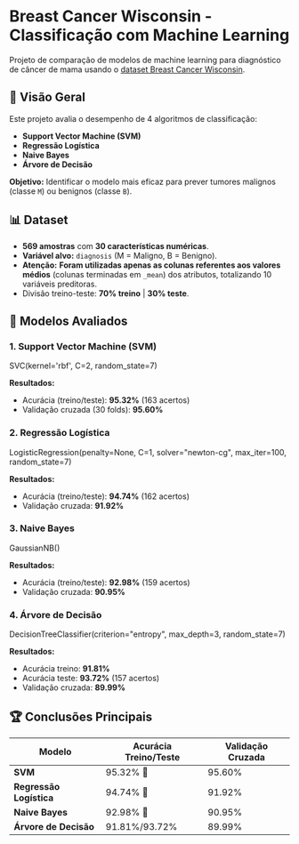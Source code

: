# Breast Cancer Wisconsin - Classificação com Machine Learning

Projeto de comparação de modelos de machine learning para diagnóstico de câncer de mama usando o [dataset Breast Cancer Wisconsin](https://www.kaggle.com/uciml/breast-cancer-wisconsin-data).

## 📌 Visão Geral
Este projeto avalia o desempenho de 4 algoritmos de classificação:
- **Support Vector Machine (SVM)**
- **Regressão Logística**
- **Naive Bayes**
- **Árvore de Decisão**

**Objetivo:** Identificar o modelo mais eficaz para prever tumores malignos (classe `M`) ou benignos (classe `B`).

## 📊 Dataset
- **569 amostras** com **30 características numéricas**.
- **Variável alvo:** `diagnosis` (M = Maligno, B = Benigno).
- **Atenção:** **Foram utilizadas apenas as colunas referentes aos valores médios** (colunas terminadas em `_mean`) dos atributos, totalizando 10 variáveis preditoras.
- Divisão treino-teste: **70% treino** | **30% teste**.

## 🧠 Modelos Avaliados

### 1. Support Vector Machine (SVM)

SVC(kernel='rbf', C=2, random_state=7)

**Resultados:**
- Acurácia (treino/teste): **95.32%** (163 acertos)
- Validação cruzada (30 folds): **95.60%**

### 2. Regressão Logística

LogisticRegression(penalty=None, C=1, solver="newton-cg", max_iter=100, random_state=7)

**Resultados:**
- Acurácia (treino/teste): **94.74%** (162 acertos)
- Validação cruzada: **91.92%**

### 3. Naive Bayes

GaussianNB()

**Resultados:**
- Acurácia (treino/teste): **92.98%** (159 acertos)
- Validação cruzada: **90.95%**

### 4. Árvore de Decisão

DecisionTreeClassifier(criterion="entropy", max_depth=3, random_state=7)

**Resultados:**
- Acurácia treino: **91.81%**
- Acurácia teste: **93.72%** (157 acertos)
- Validação cruzada: **89.99%**

## 🏆 Conclusões Principais
| Modelo            | Acurácia Treino/Teste | Validação Cruzada | 
|--------------------|-----------------------|-------------------|
| **SVM**            | 95.32% 🥇            | 95.60%            |
| **Regressão Logística** | 94.74% 🥈         | 91.92%            | 
| **Naive Bayes**    | 92.98% 🥉            | 90.95%            |
| **Árvore de Decisão** | 91.81%/93.72%      | 89.99%           | 
